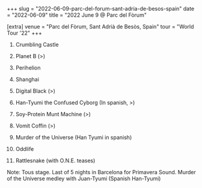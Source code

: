 +++
slug = "2022-06-09-parc-del-forum-sant-adria-de-besos-spain"
date = "2022-06-09"
title = "2022 June 9 @ Parc del Fòrum"

[extra]
venue = "Parc del Fòrum, Sant Adrià de Besòs, Spain"
tour = "World Tour '22"
+++


 1. Crumbling Castle

 2. Planet B
    (>)

 3. Perihelion

 4. Shanghai

 5. Digital Black
    (>)

 6. Han-Tyumi the Confused Cyborg
    (In spanish, >)

 7. Soy-Protein Munt Machine
    (>)

 8. Vomit Coffin
    (>)

 9. Murder of the Universe
    (Han Tyumi in spanish)

10. Oddlife

11. Rattlesnake
    (with O.N.E. teases)


Note: Tous stage. Last of 5 nights in Barcelona for Primavera Sound.
Murder of the Universe medley with Juan-Tyumi (Spanish Han-Tyumi)
